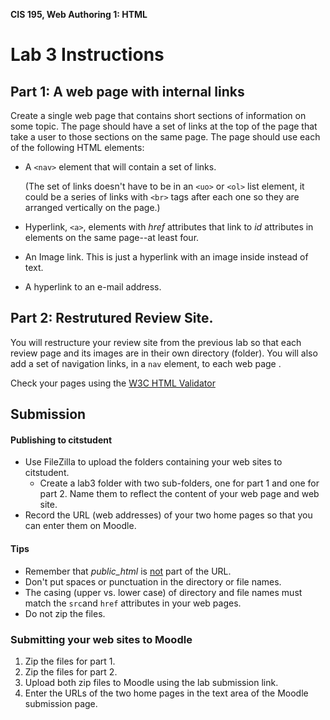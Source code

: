 **CIS 195, Web Authoring 1: HTML**

# Lab 3 Instructions



## Part 1: A web page with internal links

Create a single web page that contains short sections of information on some topic. The page should have a set of links at the top of the page that take a user to those sections on the same page. The page should use each of the following HTML elements:

- A `<nav>` element that will contain a set of links. 

  (The set of links doesn't have to be in an `<uo>` or `<ol>` list element, it could be a series of links with `<br>` tags after each one so they are arranged vertically on the page.)

- Hyperlink, `<a>`, elements with *href* attributes that link to *id* attributes in elements on the same page--at least four.

- An Image link. This is just a hyperlink with an image inside instead of text.

- A hyperlink to an e-mail address.



## Part 2: Restrutured Review Site.

You will restructure your review site from the previous lab so that each review page and its images are in their own directory (folder). You will also add a set of navigation links, in a `nav` element, to each web page .

Check your pages using the [W3C HTML Validator](https://validator.w3.org)  

## Submission

#### Publishing to citstudent

- Use FileZilla to upload the folders containing your web sites to citstudent.
  - Create a lab3 folder with two sub-folders, one for part 1 and one for part 2. Name them to reflect the content of your web page and web site.
- Record the URL (web addresses) of your two home pages so that you can enter them on Moodle.

#### Tips

- Remember that *public_html* is <u>not</u> part of the URL.
- Don't put spaces or punctuation in the directory or file names.
- The casing (upper vs. lower case) of directory and file names must match the `src`and `href` attributes in your web pages.
- Do not zip the files.

### Submitting your web sites to Moodle

1. Zip the files for part 1.
2. Zip the files for part 2.
3. Upload both zip files to Moodle using the lab submission link.
4. Enter the URLs of the two home pages in the text area of the Moodle submission page.





